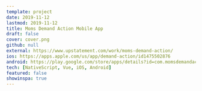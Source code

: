 ```yaml
---
template: project
date: 2019-11-12
lastmod: 2019-11-12
title: Moms Demand Action Mobile App
draft: false
cover: cover.png
github: null
external: https://www.upstatement.com/work/moms-demand-action/
ios: https://apps.apple.com/us/app/demand-action/id1475502876
android: https://play.google.com/store/apps/details?id=com.momsdemandaction.app
tech: [NativeScript, Vue, iOS, Android]
featured: false
showinspa: true
---
```

